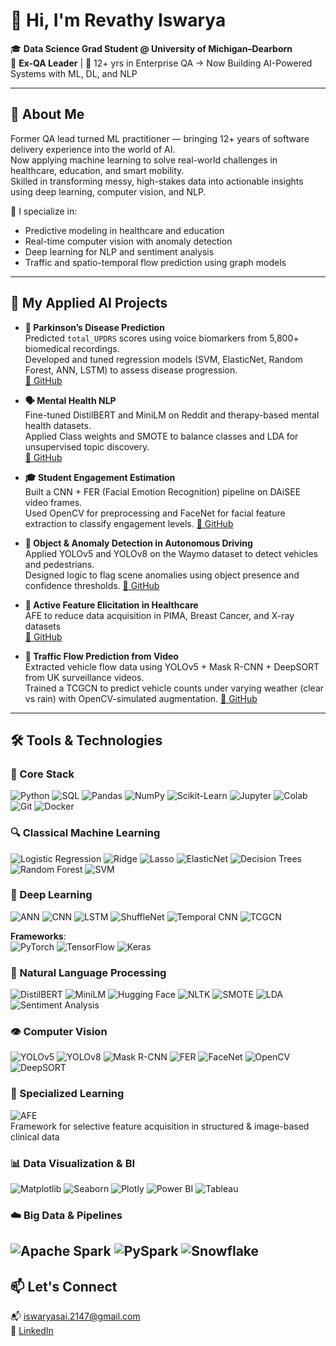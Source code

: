
# 👋 Hi, I'm Revathy Iswarya

🎓 **Data Science Grad Student @ University of Michigan–Dearborn**  
🧪 **Ex-QA Leader** | 🔁 12+ yrs in Enterprise QA → Now Building AI-Powered Systems with ML, DL, and NLP

---

## 💼 About Me

Former QA lead turned ML practitioner — bringing 12+ years of software delivery experience into the world of AI.  
Now applying machine learning to solve real-world challenges in healthcare, education, and smart mobility.  
Skilled in transforming messy, high-stakes data into actionable insights using deep learning, computer vision, and NLP.

🎯 I specialize in:
- Predictive modeling in healthcare and education  
- Real-time computer vision with anomaly detection  
- Deep learning for NLP and sentiment analysis  
- Traffic and spatio-temporal flow prediction using graph models

---

## 🚀 My Applied AI Projects

- **🧬 Parkinson’s Disease Prediction**  
  Predicted `total_UPDRS` scores using voice biomarkers from 5,800+ biomedical recordings.  
  Developed and tuned regression models (SVM, ElasticNet, Random Forest, ANN, LSTM) to assess disease progression.  
  [🔗 GitHub](https://github.com/Ishugit21/Parkinsons-Disease-Prediction)

- **🗣️ Mental Health NLP**  
  Fine-tuned DistilBERT and MiniLM on Reddit and therapy-based mental health datasets.  
  Applied Class weights and SMOTE to balance classes and LDA for unsupervised topic discovery.    
  [🔗 GitHub](https://github.com/Ishugit21/Sentiment-Analysis)

- **🎓 Student Engagement Estimation**  
  Built a CNN + FER (Facial Emotion Recognition) pipeline on DAiSEE video frames.  
  Used OpenCV for preprocessing and FaceNet for facial feature extraction to classify engagement levels. 
  [🔗 GitHub](https://github.com/Ishugit21/Student-Engagement-Prediction)

- **🚗 Object & Anomaly Detection in Autonomous Driving**  
  Applied YOLOv5 and YOLOv8 on the Waymo dataset to detect vehicles and pedestrians.  
  Designed logic to flag scene anomalies using object presence and confidence thresholds. 
  [🔗 GitHub](https://github.com/Ishugit21/Objection-detection-and-tracking)

- **🧪 Active Feature Elicitation in Healthcare**  
  AFE to reduce data acquisition in PIMA, Breast Cancer, and X-ray datasets  
  [🔗 GitHub](https://github.com/Ishugit21/Active-Feature-Elicitation)

- **🚦 Traffic Flow Prediction from Video**  
  Extracted vehicle flow data using YOLOv5 + Mask R-CNN + DeepSORT from UK surveillance videos.  
  Trained a TCGCN to predict vehicle counts under varying weather (clear vs rain) with OpenCV-simulated augmentation. 
  [🔗 GitHub](https://github.com/Ishugit21/Traffic-flow-prediction)

---

## 🛠️ Tools & Technologies

### 📌 Core Stack  
![Python](https://img.shields.io/badge/Python-3670A0?style=flat-square&logo=python&logoColor=white)
![SQL](https://img.shields.io/badge/SQL-005C84?style=flat-square&logo=sqlite&logoColor=white)
![Pandas](https://img.shields.io/badge/Pandas-150458?style=flat-square&logo=pandas&logoColor=white)
![NumPy](https://img.shields.io/badge/Numpy-013243?style=flat-square&logo=numpy&logoColor=white)
![Scikit-Learn](https://img.shields.io/badge/Scikit--Learn-F7931E?style=flat-square&logo=scikit-learn&logoColor=white)
![Jupyter](https://img.shields.io/badge/Jupyter-F37626?style=flat-square&logo=jupyter&logoColor=white)
![Colab](https://img.shields.io/badge/Google_Colab-F9AB00?style=flat-square&logo=googlecolab&logoColor=white)
![Git](https://img.shields.io/badge/Git-F05032?style=flat-square&logo=git&logoColor=white)
![Docker](https://img.shields.io/badge/Docker-2496ED?style=flat-square&logo=docker&logoColor=white)

### 🔍 Classical Machine Learning  
![Logistic Regression](https://img.shields.io/badge/Logistic%20Regression-blue?style=flat-square)
![Ridge](https://img.shields.io/badge/Ridge-orange?style=flat-square)
![Lasso](https://img.shields.io/badge/Lasso-orange?style=flat-square)
![ElasticNet](https://img.shields.io/badge/ElasticNet-teal?style=flat-square)
![Decision Trees](https://img.shields.io/badge/Decision%20Trees-green?style=flat-square)
![Random Forest](https://img.shields.io/badge/Random%20Forest-darkgreen?style=flat-square)
![SVM](https://img.shields.io/badge/SVM-black?style=flat-square)

### 🤖 Deep Learning  
![ANN](https://img.shields.io/badge/ANN-27338e?style=flat-square&logoColor=white)
![CNN](https://img.shields.io/badge/CNN-0059b3?style=flat-square&logoColor=white)
![LSTM](https://img.shields.io/badge/LSTM-4caf50?style=flat-square&logoColor=white)
![ShuffleNet](https://img.shields.io/badge/ShuffleNet-ff9800?style=flat-square&logoColor=white)
![Temporal CNN](https://img.shields.io/badge/Temporal%20CNN-9c27b0?style=flat-square&logoColor=white)
![TCGCN](https://img.shields.io/badge/TCGCN-607d8b?style=flat-square&logoColor=white)

**Frameworks**:  
![PyTorch](https://img.shields.io/badge/PyTorch-EE4C2C?style=flat-square&logo=pytorch&logoColor=white)
![TensorFlow](https://img.shields.io/badge/TensorFlow-FF6F00?style=flat-square&logo=tensorflow&logoColor=white)
![Keras](https://img.shields.io/badge/Keras-D00000?style=flat-square&logo=keras&logoColor=white)

### 💬 Natural Language Processing
![DistilBERT](https://img.shields.io/badge/DistilBERT-4A90E2?style=flat-square)
![MiniLM](https://img.shields.io/badge/MiniLM-8e44ad?style=flat-square)
![Hugging Face](https://img.shields.io/badge/HuggingFace-FFD21F?style=flat-square&logo=huggingface&logoColor=black)
![NLTK](https://img.shields.io/badge/NLTK-0277BD?style=flat-square)
![SMOTE](https://img.shields.io/badge/SMOTE-6D4C41?style=flat-square)
![LDA](https://img.shields.io/badge/LDA-2E7D32?style=flat-square)
![Sentiment Analysis](https://img.shields.io/badge/Sentiment%20Analysis-F06292?style=flat-square)

### 👁️ Computer Vision
![YOLOv5](https://img.shields.io/badge/YOLOv5-000000?style=flat-square)
![YOLOv8](https://img.shields.io/badge/YOLOv8-212121?style=flat-square)
![Mask R-CNN](https://img.shields.io/badge/Mask%20R--CNN-00796B?style=flat-square)
![FER](https://img.shields.io/badge/FER-0097A7?style=flat-square)
![FaceNet](https://img.shields.io/badge/FaceNet-00695C?style=flat-square)
![OpenCV](https://img.shields.io/badge/OpenCV-5C2D91?style=flat-square&logo=opencv&logoColor=white)
![DeepSORT](https://img.shields.io/badge/DeepSORT-455A64?style=flat-square)

### 🧠 Specialized Learning
![AFE](https://img.shields.io/badge/Active%20Feature%20Elicitation-6A1B9A?style=flat-square)  
Framework for selective feature acquisition in structured & image-based clinical data

### 📊 Data Visualization & BI
![Matplotlib](https://img.shields.io/badge/Matplotlib-11557C?style=flat-square)
![Seaborn](https://img.shields.io/badge/Seaborn-2E4053?style=flat-square)
![Plotly](https://img.shields.io/badge/Plotly-3F4F75?style=flat-square)
![Power BI](https://img.shields.io/badge/PowerBI-F2C811?style=flat-square&logo=powerbi&logoColor=black)
![Tableau](https://img.shields.io/badge/Tableau-E97627?style=flat-square&logo=tableau&logoColor=white)

### ☁️ Big Data & Pipelines
![Apache Spark](https://img.shields.io/badge/Apache%20Spark-E25A1C?style=flat-square&logo=apachespark&logoColor=white)
![PySpark](https://img.shields.io/badge/PySpark-FF7043?style=flat-square)
![Snowflake](https://img.shields.io/badge/Snowflake-56B9EB?style=flat-square&logo=snowflake&logoColor=white)
---

## 📫 Let's Connect
📬 iswaryasai.2147@gmail.com  
🔗 [LinkedIn](https://www.linkedin.com/in/revathy-iswarya-sekaran-b53b2a226/)
